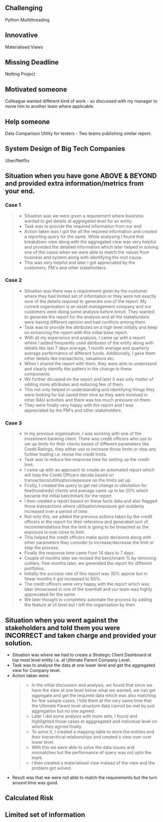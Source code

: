## Challenging

Python Multithreading

## Innovative

Materialised Views

## Missing Deadline

Netting Project

## Motivated someone

Colleague wanted different kind of work - so discussed with my manager to move him to another team where applicable.

## Help someone

Data Comparison Utility for testers - Two teams publishing similar report.

## System Design of Big Tech Companies

Uber/Netflix

## Situation when you have gone ABOVE & BEYOND and provided extra information/metrics from your end.

### Case 1

> - Situation was we were given a requirement where business wanted to get details at aggregated level for an entity.
> - Task was to provide the required information from our end
> - Action taken was I got the all the required information and created a reporting query for the same. While analysing I found that breakdown view along with the aggregated view was very helpful and provided the detailed information which later helped in solving one of the cases when we were able to match the values from business and system along with identifying the root cause.
> - This was very helpful and later I got appreciated by the customers, PM's and other stakeholders.

### Case 2

> - Situation was there was a requirement given by the customer where they had limited set of information or they were not exactly sure of the details required to generate one of the report. My current organisation is an asset management company and our customers were doing some analysis before brexit. They wanted to generate the report for the analysis and all the stakeholders were having different opinion and had conflicts among them.
> - Task was to provide the attributes on a high level initially and keep on enhancing the report with this initial base report.
> -  With all my experience and analysis, I came up with a report where I added frequently used attributes of the entity along with details like last 7 days average, 1 month average and quarterly average performance of different funds. Additionally, I gave them other details like transactions, valuations etc.
> - When I shared the report with them, they were able to understand and clearly identify the pattern in the change in these components.
> - We further dicussed on the report and later it was only matter of adding more attributes and reducing few of them.
> - This not only helped in understanding and identifying things they were looking for but saved their time as they were involved in other BAU activities and there was too much pressure on them.
> - They were finally very happy with the report and I was appreciated by the PM's and other stakeholders.

### Case 3

> - In my previous organisation, I was working with one of the investment banking client. There was credit officers who use to set up limits for their clients based of different parameters like Credit Ratings, they either use to increase those limits or stop any further trading i.e. revise the credit limits.
> - Task was to reduce the response time for setting up the credit limit. 
> - I came up with an approach to create an automated report which will help the Credit Officers decide based on transactions/ultilisation/exposure on the limits set up.
> - Firstly, I created the query to get net change in utlisitation for few(hundreds) clients and average came up to be 20% which became the initial benchmark for the report.
> - I then created a report based on these facts data and also flagged those transactions where ultilisation/exposure got suddenly increased over a period of time.
> - Not only this, we added the previous actions taken by the credit officers in the report for their reference and generated sort of recommendations that the limit is going to be breached as the exposure is now close to limit.
> - This helped the credit officers make quick decisions along with other parameters they consider to increase/decrease the limit or stop the process.
> - Finally the response time came from 14 days to 7 days. 
> - Couple of months later we revised the benchmark % by removing outliers. Few months later, we generated the report for different portfolios.
> - Initially the success rate of this report was 35% approx but in fewer months it got increased to 60%. 
> - The credit officers were very happy with the report which was later showcased in one of the townhall and our team was highly appreciated for the same.
> - We later thought to completely automate the process by adding the feature at UI level but I left the organisation by then.

## Situation when you went against the stakeholders and told them you were INCORRECT and taken charge and provided your solution.

- Situation was where we had to create a Strategic Client Dashboard at top most level entity i.e. at Ultimate Parent Company Level.
- Task was to analyse the data at one lower level and get the aggregated view for Company level.
- Action taken were
    > - In the initial discussion and analysis, we found that since we have the view at one level below what we wanted, we can get aggregate and get the required data which was also matching for few sample cases. I told them at the very same time that the Ultimate Parent level structure data cannot be met by just aggregation but no one agreed.
    > - Later I did some analysis with more sets, I found and highlighted those cases at agggregated and individual level on which they agrred finally.
    > - To solve it, I created a mapping table to store the entities and their hierarchical relationships and created a view over over lower level.
    > - With this we were able to solve the data issues and mismatches but the performance of query was not upto the mark.
    > - I then created a materialised view instead of the view and the problem got solved.
- Result was that we were not able to match the requirements but the turn around time was good.

## Calculated Risk

## Limited set of information




